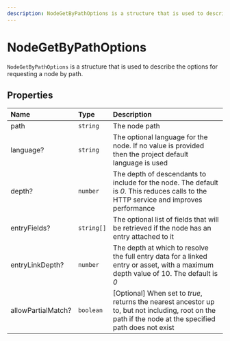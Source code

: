 ```yaml
---
description: NodeGetByPathOptions is a structure that is used to describe the options for requesting a node by path.
---
```


# NodeGetByPathOptions

`NodeGetByPathOptions` is a structure that is used to describe the options for requesting a node by path.

## Properties

| Name | Type | Description |
| :--- | :--- | :---------- |
| path | `string` | The node path |
| language? | `string` | The optional language for the node. If no value is provided then the project default language is used |
| depth? | `number` | The depth of descendants to include for the node. The default is *0*. This reduces calls to the HTTP service and improves performance |
| entryFields? | `string[]` | The optional list of fields that will be retrieved if the node has an entry attached to it |
| entryLinkDepth? | `number` |The depth at which to resolve the full entry data for a linked entry or asset, with a maximum depth value of 10. The default is *0* |
| allowPartialMatch? | `boolean` | [Optional] When set to *true*, returns the nearest ancestor up to, but not including, root on the path if the node at the specified path does not exist |
